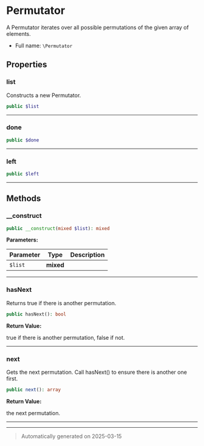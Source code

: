 
# Permutator

A Permutator iterates over all possible permutations of the given array
of elements.



* Full name: `\Permutator`



## Properties


### list

Constructs a new Permutator.

```php
public $list
```






***

### done



```php
public $done
```






***

### left



```php
public $left
```






***

## Methods


### __construct



```php
public __construct(mixed $list): mixed
```








**Parameters:**

| Parameter | Type | Description |
|-----------|------|-------------|
| `$list` | **mixed** |  |





***

### hasNext

Returns true if there is another permutation.

```php
public hasNext(): bool
```









**Return Value:**

true if there is another permutation, false if not.




***

### next

Gets the next permutation. Call hasNext() to ensure there is another one
first.

```php
public next(): array
```









**Return Value:**

the next permutation.




***


***
> Automatically generated on 2025-03-15
